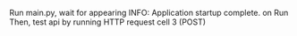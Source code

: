 Run main.py, wait for appearing INFO:     Application startup complete. on Run
Then, test api by running HTTP request cell 3 (POST)
